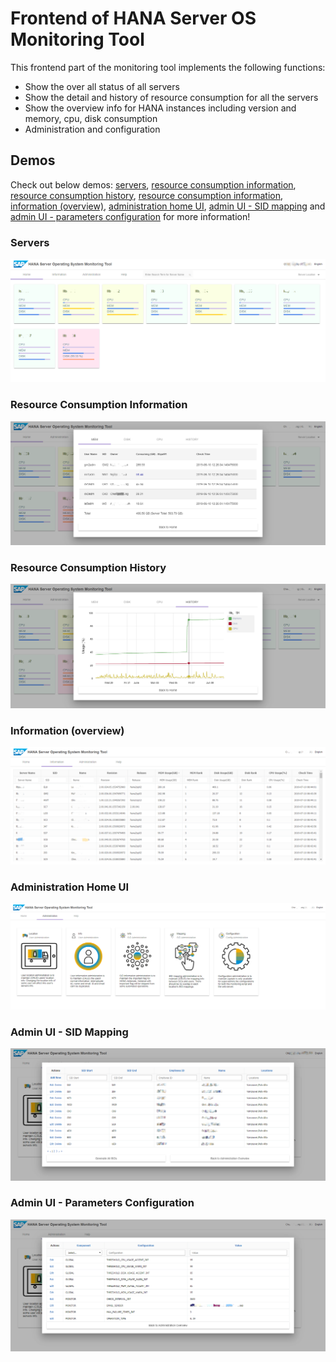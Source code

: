 # Frontend of HANA Server OS Monitoring Tool

This frontend part of the monitoring tool implements the following functions:
* Show the over all status of all servers
* Show the detail and history of resource consumption for all the servers
* Show the overview info for HANA instances including version and memory, cpu, disk consumption
* Administration and configuration


## Demos

Check out below demos: [servers](#servers), [resource consumption information](#resource-consumption-information), [resource consumption history](#resource-consumption-history), [resource consumption information](#resource-consumption-information), [information (overview)](#information-overview), [administration home UI](#administration-home-ui), [admin UI - SID mapping](#admin-ui---sid-mapping) and [admin UI - parameters configuration](#admin-ui---parameters-configuration) for more information!


### Servers
![servers](https://raw.githubusercontent.com/ckyycc/hana-os-monitor-ui/master/demo/servers.png)

### Resource Consumption Information
![consumptions](https://raw.githubusercontent.com/ckyycc/hana-os-monitor-ui/master/demo/consumption.png)

### Resource Consumption History
![consumptions](https://raw.githubusercontent.com/ckyycc/hana-os-monitor-ui/master/demo/history.png)

### Information (overview)
![information](https://raw.githubusercontent.com/ckyycc/hana-os-monitor-ui/master/demo/information.png)

### Administration Home UI
![administration](https://raw.githubusercontent.com/ckyycc/hana-os-monitor-ui/master/demo/admin.png)

### Admin UI - SID Mapping
![administrationSIDMapping](https://raw.githubusercontent.com/ckyycc/hana-os-monitor-ui/master/demo/admin-sidmapping.png)

### Admin UI - Parameters Configuration
![administrationConfig](https://raw.githubusercontent.com/ckyycc/hana-os-monitor-ui/master/demo/admin-configuration.png)

